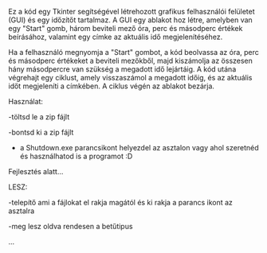 Ez a kód egy Tkinter segítségével létrehozott grafikus felhasználói felületet (GUI) és egy időzítőt tartalmaz. A GUI egy ablakot hoz létre, amelyben van egy "Start" gomb, három beviteli mező óra, perc és másodperc értékek beírásához, valamint egy címke az aktuális idő megjelenítéséhez.


Ha a felhasználó megnyomja a "Start" gombot, a kód beolvassa az óra, perc és másodperc értékeket a beviteli mezőkből, majd kiszámolja az összesen hány másodpercre van szükség a megadott idő lejártáig. A kód utána végrehajt egy ciklust, amely visszaszámol a megadott időig, és az aktuális időt megjeleníti a címkében. A ciklus végén az ablakot bezárja.


Használat:

-töltsd le a zip fájlt

-bontsd ki a zip fájlt

- a Shutdown.exe parancsikont helyezdel az asztalon vagy ahol szeretnéd és használhatod is a programot :D


Fejlesztés alatt...

LESZ:

-telepítő ami a fájlokat el rakja magától és ki rakja a parancs ikont az asztalra

-meg lesz oldva rendesen a betűtipus 

...
